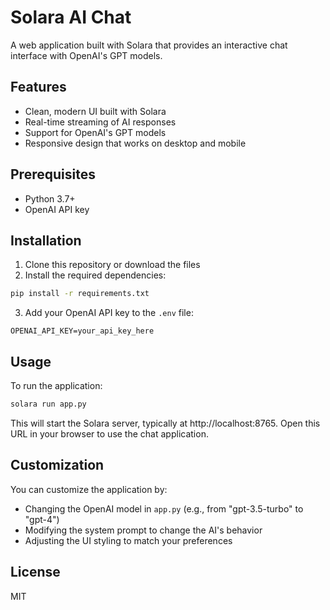 # Solara AI Chat

A web application built with Solara that provides an interactive chat interface with OpenAI's GPT models.

## Features

- Clean, modern UI built with Solara
- Real-time streaming of AI responses
- Support for OpenAI's GPT models
- Responsive design that works on desktop and mobile

## Prerequisites

- Python 3.7+
- OpenAI API key

## Installation

1. Clone this repository or download the files
2. Install the required dependencies:

```bash
pip install -r requirements.txt
```

3. Add your OpenAI API key to the `.env` file:

```
OPENAI_API_KEY=your_api_key_here
```

## Usage

To run the application:

```bash
solara run app.py
```

This will start the Solara server, typically at http://localhost:8765. Open this URL in your browser to use the chat application.

## Customization

You can customize the application by:

- Changing the OpenAI model in `app.py` (e.g., from "gpt-3.5-turbo" to "gpt-4")
- Modifying the system prompt to change the AI's behavior
- Adjusting the UI styling to match your preferences

## License

MIT
